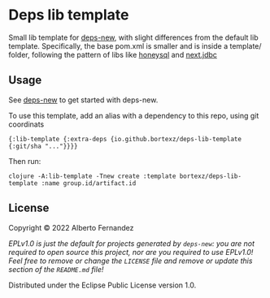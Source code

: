 # Deps lib template

Small lib template for [deps-new](https://github.com/seancorfield/deps-new), with slight differences from the default lib template. Specifically,
the base pom.xml is smaller and is inside a template/ folder, following the pattern of libs like [honeysql](https://github.com/seancorfield/honeysql) and [next.jdbc](https://github.com/seancorfield/next-jdbc)

## Usage

See [deps-new](https://github.com/seancorfield/deps-new) to get started with deps-new.

To use this template, add an alias with a dependency to this repo, using git coordinats
```
{:lib-template {:extra-deps {io.github.bortexz/deps-lib-template {:git/sha "..."}}}}
```

Then run:
```
clojure -A:lib-template -Tnew create :template bortexz/deps-lib-template :name group.id/artifact.id
```

## License

Copyright © 2022 Alberto Fernandez

_EPLv1.0 is just the default for projects generated by `deps-new`: you are not_
_required to open source this project, nor are you required to use EPLv1.0!_
_Feel free to remove or change the `LICENSE` file and remove or update this_
_section of the `README.md` file!_

Distributed under the Eclipse Public License version 1.0.
